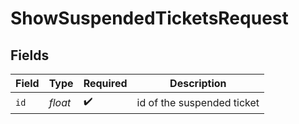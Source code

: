 # ShowSuspendedTicketsRequest


## Fields

| Field                      | Type                       | Required                   | Description                |
| -------------------------- | -------------------------- | -------------------------- | -------------------------- |
| `id`                       | *float*                    | :heavy_check_mark:         | id of the suspended ticket |